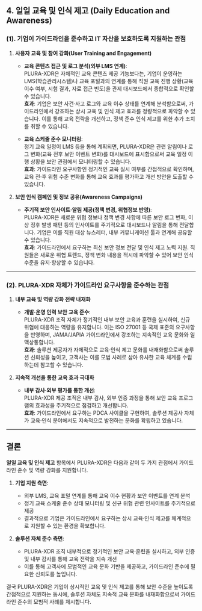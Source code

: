 ## 4. 일일 교육 및 인식 제고 (Daily Education and Awareness)

### (1). 기업이 가이드라인을 준수하고 IT 자산을 보호하도록 지원하는 관점

1. **사용자 교육 및 참여 강화(User Training and Engagement)**  
   - **교육 콘텐츠 접근 및 로그 분석(외부 LMS 연계)**:  
     PLURA-XDR은 자체적인 교육 콘텐츠 제공 기능보다는, 기업이 운영하는 LMS(학습관리시스템)나 교육 포털과의 연계를 통해 직원 교육 진행 상황(교육 이수 여부, 시험 결과, 자료 접근 빈도)을 관제 대시보드에서 종합적으로 확인할 수 있습니다.  
     **효과**: 기업은 보안 사건·사고 로그와 교육 이수 상태를 연계해 분석함으로써, 가이드라인에서 강조하는 상시 교육 및 인식 제고 효과를 정량적으로 파악할 수 있습니다. 이를 통해 교육 전략을 개선하고, 정책 준수 인식 제고를 위한 추가 조치를 취할 수 있습니다.

   - **교육 스케줄 준수 모니터링**:  
     정기 교육 일정이 LMS 등을 통해 계획되면, PLURA-XDR은 관련 알림이나 로그 변화(교육 전후 보안 이벤트 변화)를 대시보드에 표시함으로써 교육 일정 이행 상황을 보안 관점에서 모니터링할 수 있습니다.  
     **효과**: 가이드라인 요구사항인 정기적인 교육 실시 여부를 간접적으로 확인하며, 교육 전·후 위험 수준 변화를 통해 교육 효과를 평가하고 개선 방안을 도출할 수 있습니다.

2. **보안 인식 캠페인 및 정보 공유(Awareness Campaigns)**  
   - **주기적 보안 인사이트·알림 제공(정책 변경, 위협정보 반영)**:  
     PLURA-XDR은 새로운 위협 정보나 정책 변경 사항에 따른 보안 로그 변화, 이상 징후 발생 패턴 등의 인사이트를 주기적으로 대시보드나 알림을 통해 전달합니다. 기업은 이를 직원 대상 뉴스레터, 내부 커뮤니케이션 툴과 연계해 공유할 수 있습니다.  
     **효과**: 가이드라인에서 요구하는 최신 보안 정보 전달 및 인식 제고 노력 지원. 직원들은 새로운 위협 트렌드, 정책 변화 내용을 적시에 파악할 수 있어 보안 인식 수준을 유지·향상할 수 있습니다.

---

### (2). PLURA-XDR 자체가 가이드라인 요구사항을 준수하는 관점

1. **내부 교육 및 역량 강화 전략 내재화**  
   - **개발·운영 인력 보안 교육 준수**:  
     PLURA-XDR 조직 자체가 정기적인 내부 보안 교육과 훈련을 실시하여, 신규 위협에 대응하는 역량을 유지합니다. 이는 ISO 27001 등 국제 표준의 요구사항을 반영하며, JAMA/JAPIA 가이드라인에서 강조하는 지속적인 교육 문화와 일맥상통합니다.  
     **효과**: 솔루션 제공자가 자체적으로 교육·인식 제고 문화를 내재화함으로써 솔루션 신뢰성을 높이고, 고객사는 이를 모범 사례로 삼아 유사한 교육 체계를 수립하는데 참고할 수 있습니다.

2. **지속적 개선을 통한 교육 효과 극대화**  
   - **내부 감사·외부 평가를 통한 개선**:  
     PLURA-XDR 제공 조직은 내부 감사, 외부 인증 과정을 통해 보안 교육 프로그램의 효과성을 주기적으로 점검하고 개선합니다.  
     **효과**: 가이드라인에서 요구하는 PDCA 사이클을 구현하여, 솔루션 제공사 자체가 교육·인식 분야에서도 지속적으로 발전하는 문화를 확립하고 있습니다.

---

## 결론

**일일 교육 및 인식 제고** 항목에서 PLURA-XDR은 다음과 같이 두 가지 관점에서 가이드라인 준수 및 역량 강화를 지원합니다.

1. **기업 지원 측면**:  
   - 외부 LMS, 교육 포털 연계를 통해 교육 이수 현황과 보안 이벤트를 연계 분석  
   - 정기 교육 스케줄 준수 상태 모니터링 및 신규 위협 관련 인사이트를 주기적으로 제공  
   - 결과적으로 기업은 가이드라인에서 요구하는 상시 교육·인식 제고를 체계적으로 지원할 수 있는 환경을 확보합니다.

2. **솔루션 자체 준수 측면**:  
   - PLURA-XDR 조직 내부적으로 정기적인 보안 교육·훈련을 실시하고, 외부 인증 및 내부 감사를 통해 교육 전략을 지속 개선  
   - 이를 통해 고객사에 모범적인 교육 문화 기반을 제공하고, 가이드라인 준수에 필요한 신뢰도를 높입니다.

결국 PLURA-XDR은 기업이 상시적인 교육 및 인식 제고를 통해 보안 수준을 높이도록 간접적으로 지원하는 동시에, 솔루션 자체도 지속적 교육 문화를 내재화함으로써 가이드라인 준수의 모범적 사례를 제시합니다.
